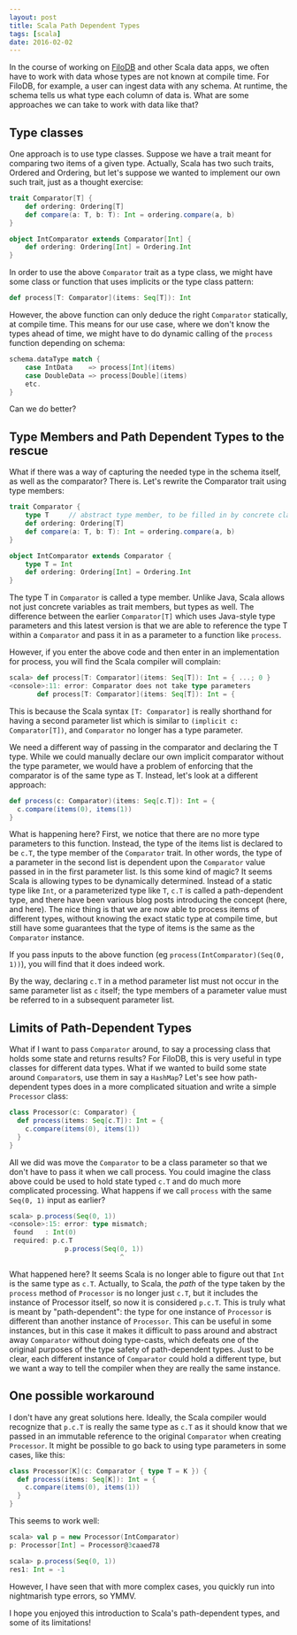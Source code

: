 ```yaml
---
layout: post
title: Scala Path Dependent Types
tags: [scala]
date: 2016-02-02
---
```


In the course of working on [FiloDB](http://github.com/tuplejump/FiloDB) and other Scala data apps, we often have to work with data whose types are not known at compile time.  For FiloDB, for example, a user can ingest data with any schema.  At runtime, the schema tells us what type each column of data is.  What are some approaches we can take to work with data like that?

## Type classes

One approach is to use type classes.  Suppose we have a trait meant for comparing two items of a given type.  Actually, Scala has two such traits, Ordered and Ordering, but let's suppose we wanted to implement our own such trait, just as a thought exercise:

```scala
trait Comparator[T] {
    def ordering: Ordering[T]
    def compare(a: T, b: T): Int = ordering.compare(a, b)
}

object IntComparator extends Comparator[Int] {
    def ordering: Ordering[Int] = Ordering.Int
}
```

In order to use the above `Comparator` trait as a type class, we might have some class or function that uses implicits or the type class pattern:

```scala
def process[T: Comparator](items: Seq[T]): Int
```

However, the above function can only deduce the right `Comparator` statically, at compile time.  This means for our use case, where we don't know the types ahead of time, we might have to do dynamic calling of the `process` function depending on schema:

```scala
schema.dataType match {
    case IntData    => process[Int](items)
    case DoubleData => process[Double](items)
    etc.
}
```

Can we do better?

## Type Members and Path Dependent Types to the rescue

What if there was a way of capturing the needed type in the schema itself, as well as the comparator?  There is.  Let's rewrite the Comparator trait using type members:

```scala
trait Comparator {
    type T     // abstract type member, to be filled in by concrete classes
    def ordering: Ordering[T]
    def compare(a: T, b: T): Int = ordering.compare(a, b)
}

object IntComparator extends Comparator {
    type T = Int
    def ordering: Ordering[Int] = Ordering.Int
}
```

The type T in `Comparator` is called a type member.  Unlike Java, Scala allows not just concrete variables as trait members, but types as well.  The difference between the earlier `Comparator[T]` which uses Java-style type parameters and this latest version is that we are able to reference the type T within a `Comparator` and pass it in as a parameter to a function like `process`.

However, if you enter the above code and then enter in an implementation for process, you will find the Scala compiler will complain:

```scala
scala> def process[T: Comparator](items: Seq[T]): Int = { ...; 0 }
<console>:11: error: Comparator does not take type parameters
       def process[T: Comparator](items: Seq[T]): Int = {
```

This is because the Scala syntax `[T: Comparator]` is really shorthand for having a second parameter list which is similar to `(implicit c: Comparator[T])`, and `Comparator` no longer has a type parameter.

We need a different way of passing in the comparator and declaring the T type.  While we could manually declare our own implicit comparator without the type parameter, we would have a problem of enforcing that the comparator is of the same type as T.  Instead, let's look at a different approach:

```scala
def process(c: Comparator)(items: Seq[c.T]): Int = {
  c.compare(items(0), items(1))
}
```

What is happening here?  First, we notice that there are no more type parameters to this function.  Instead, the type of the items list is declared to be `c.T`, the type member of the `Comparator` trait.  In other words, the type of a parameter in the second list is dependent upon the `Comparator` value passed in in the first parameter list.  Is this some kind of magic?  It seems Scala is allowing types to be dynamically determined.  Instead of a static type like `Int`, or a parameterized type like `T`, `c.T` is called a path-dependent type, and there have been various blog posts introducing the concept (here, and here). The nice thing is that we are now able to process items of different types, without knowing the exact static type at compile time, but still have some guarantees that the type of items is the same as the `Comparator` instance.

If you pass inputs to the above function (eg `process(IntComparator)(Seq(0, 1))`), you will find that it does indeed work.

By the way, declaring `c.T` in a method parameter list must not occur in the same parameter list as `c` itself; the type members of a parameter value must be referred to in a subsequent parameter list.

## Limits of Path-Dependent Types

What if I want to pass `Comparator` around, to say a processing class that holds some state and returns results?  For FiloDB, this is very useful in type classes for different data types. What if we wanted to build some state around `Comparator`s, use them in say a `HashMap`?  Let's see how path-dependent types does in a more complicated situation and write a simple `Processor` class:

```scala
class Processor(c: Comparator) {
  def process(items: Seq[c.T]): Int = {
    c.compare(items(0), items(1))
  }
}
```

All we did was move the `Comparator` to be a class parameter so that we don't have to pass it when we call process.  You could imagine the class above could be used to hold state typed `c.T` and do much more complicated processing.  What happens if we call `process` with the same `Seq(0, 1)` input as earlier?

```scala
scala> p.process(Seq(0, 1))
<console>:15: error: type mismatch;
 found   : Int(0)
 required: p.c.T
              p.process(Seq(0, 1))
                            ^
```

What happened here?  It seems Scala is no longer able to figure out that `Int` is the same type as `c.T`.  Actually, to Scala, the *path* of the type taken by the `process` method of `Processor` is no longer just `c.T`, but it includes the instance of Processor itself, so now it is considered `p.c.T`.  This is truly what is meant by "path-dependent": the type for one instance of `Processor` is different than another instance of `Processor`.  This can be useful in some instances, but in this case it makes it difficult to pass around and abstract away `Comparator` without doing type-casts, which defeats one of the original purposes of the type safety of path-dependent types.  Just to be clear, each different instance of `Comparator` could hold a different type, but we want a way to tell the compiler when they are really the same instance.

## One possible workaround

I don't have any great solutions here.  Ideally, the Scala compiler would recognize that `p.c.T` is really the same type as `c.T` as it should know that we passed in an immutable reference to the original `Comparator` when creating `Processor`.  It might be possible to go back to using type parameters in some cases, like this:

```scala
class Processor[K](c: Comparator { type T = K }) {
  def process(items: Seq[K]): Int = {
    c.compare(items(0), items(1))
  }
}
```

This seems to work well:

```scala
scala> val p = new Processor(IntComparator)
p: Processor[Int] = Processor@3caaed78

scala> p.process(Seq(0, 1))
res1: Int = -1
```

However, I have seen that with more complex cases, you quickly run into nightmarish type errors, so YMMV.

I hope you enjoyed this introduction to Scala's path-dependent types, and some of its limitations!